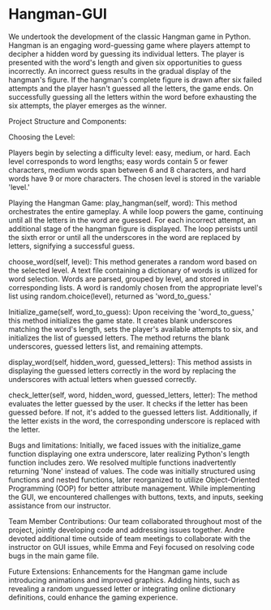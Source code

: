 # Hangman-GUI
We undertook the development of the classic Hangman game in Python. Hangman is an engaging word-guessing game where players attempt to decipher a hidden word by guessing its individual letters. The player is presented with the word's length and given six opportunities to guess incorrectly. An incorrect guess results in the gradual display of the hangman's figure. If the hangman's complete figure is drawn after six failed attempts and the player hasn't guessed all the letters, the game ends. On successfully guessing all the letters within the word before exhausting the six attempts, the player emerges as the winner. 

Project Structure and Components: 

Choosing the Level: 

Players begin by selecting a difficulty level: easy, medium, or hard. Each level corresponds to word lengths; easy words contain 5 or fewer characters, medium words span between 6 and 8 characters, and hard words have 9 or more characters. The chosen level is stored in the variable 'level.' 

Playing the Hangman Game: 
play_hangman(self, word): 
This method orchestrates the entire gameplay. A while loop powers the game, continuing until all the letters in the word are guessed. For each incorrect attempt, an additional stage of the hangman figure is displayed. The loop persists until the sixth error or until all the underscores in the word are replaced by letters, signifying a successful guess. 

choose_word(self, level): 
This method generates a random word based on the selected level. A text file containing a dictionary of words is utilized for word selection. Words are parsed, grouped by level, and stored in corresponding lists. A word is randomly chosen from the appropriate level's list using random.choice(level), returned as 'word_to_guess.' 

Initialize_game(self, word_to_guess): 
Upon receiving the 'word_to_guess,' this method initializes the game state. It creates blank underscores matching the word's length, sets the player's available attempts to six, and initializes the list of guessed letters. The method returns the blank underscores, guessed letters list, and remaining attempts. 

display_word(self, hidden_word, guessed_letters): 
This method assists in displaying the guessed letters correctly in the word by replacing the underscores with actual letters when guessed correctly. 

check_letter(self, word, hidden_word, guessed_letters, letter): 
The method evaluates the letter guessed by the user. It checks if the letter has been guessed before. If not, it's added to the guessed letters list. Additionally, if the letter exists in the word, the corresponding underscore is replaced with the letter. 


Bugs and limitations: 
Initially, we faced issues with the initialize_game function displaying one extra underscore, later realizing Python's length function includes zero. We resolved multiple functions inadvertently returning 'None' instead of values. The code was initially structured using functions and nested functions, later reorganized to utilize Object-Oriented Programming (OOP) for better attribute management. While implementing the GUI, we encountered challenges with buttons, texts, and inputs, seeking assistance from our instructor. 

Team Member Contributions: 
Our team collaborated throughout most of the project, jointly developing code and addressing issues together. Andre devoted additional time outside of team meetings to collaborate with the instructor on GUI issues, while Emma and Feyi focused on resolving code bugs in the main game file. 

Future Extensions: 
Enhancements for the Hangman game include introducing animations and improved graphics. Adding hints, such as revealing a random unguessed letter or integrating online dictionary definitions, could enhance the gaming experience. 
